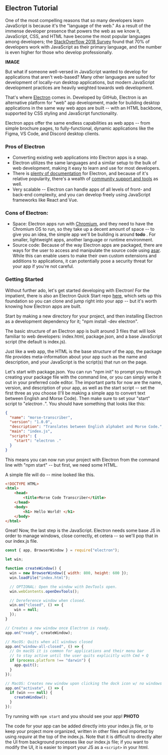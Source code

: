## Electron Tutorial

One of the most compelling reasons that so many developers learn JavaScript is because it's the "language of the web." As a result of the immense developer presence that powers the web as we know it, JavaScript, CSS, and HTML have become the most popular languages among developers; the [StackOverflow 2018 Survey](https://insights.stackoverflow.com/survey/2018#technology) found that 70% of developers work with JavaScript as their primary language, and the number is even higher for those who develop professionally.

**IMAGE**

But what if someone well-versed in JavaScript wanted to develop for applications that aren't web-based? Many other languages are suited for development of locally-run desktop applications, but modern JavaScript development practices are heavily weighted towards web development.

That's where [Electron](https://electronjs.org/) comes in. Developed by GitHub, Electron is an alternative platform for "web" app development, made for building desktop applications in the same way web apps are built -- with an HTML backbone, supported by CSS styling and JavaScript functionality.

Electron apps offer the same endless capabilities as web apps -- from simple brochure pages, to fully-functional, dynamic applications like the Figma, VS Code, and Discord desktop clients.

### Pros of Electron

- Converting existing web applications into Electron apps is a snap.
- Electron utilizes the same languages and a similar setup to the bulk of web development, making it easy to learn and use for most developers.
- There is [plenty of documentation](https://electronjs.org/docs) for Electron, and because of it's relative popularity, there's a wealth of [community support and tools](https://electronjs.org/community) as well.
- Very scalable -- Electron can handle apps of all levels of front- and back-end complexity, and you can develop freely using JavaScript frameworks like React and Vue.

### Cons of Electron:

- Space: Electron apps run with [Chromium](https://www.chromium.org/Home), and they need to have the Chromium OS to run, so they take up a decent amount of space -- to give you an idea, the simple app we'll be building is around
  **todo**
  . For smaller, lightweight apps, another language or runtime environment.
- Source code: Because of the way Electron apps are packaged, there are ways for the user to access and manipulate the source code using [asar](https://github.com/electron/asar). While this can enable users to make their own custom extensions and additions to applications, it can potentially pose a security threat for your app if you're not careful.

### Getting Started

Without further ado, let's get started developing with Electron! For the impatient, there is also an Electron Quick Start repo [here](https://github.com/electron/electron-quick-start), which sets up this foundation so you can clone and jump right into your app -- but it's worth knowing how Electron apps are built.

Start by making a new directory for your project, and then installing Electron as a development dependency for it; "npm install -dev electron".

The basic structure of an Electron app is built around 3 files that will look familiar to web developers: index.html, package.json, and a base JavaScript script (the default is index.js).

Just like a web app, the HTML is the base structure of the app, the package file provides meta-information about your app such as the name and description, and your JavaScript is the script(s) that run on the page.

Let's start with package.json. You can run "npm init" to prompt you through creating your package file with the command line, or you can simply write it out in your preferred code editor. The important parts for now are the name, version, and description of your app, as well as the start script -- set the first three as you choose (I'll be making a simple app to convert text between English and Morse Code). Then make sure to set your "start" script to "_electron ._".
You should have something that looks like this:

```json
{
  "name": "morse-transcriber",
  "version": "1.0.0",
  "description": "Translates between English alphabet and Morse Code.",
  "main": "index.js",
  "scripts": {
    "start": "electron ."
  }
}
```

This means you can now run your project with Electron from the command line with "npm start" -- but first, we need some HTML.

A simple file will do -- mine looked like this.

```html
<!DOCTYPE HTML>
<html>
    <head>
        <title>Morse Code Transcriber</title>
    </head>
    <body>
        <h1> Hello World! </h1>
    </body>
</html>
```

Great! Now, the last step is the JavaScript. Electron needs some base JS in order to manage windows, close correctly, et cetera -- so we'll pop that in our index.js file.

```javascript
const { app, BrowserWindow } = require("electron");

let win;

function createWindow() {
  win = new BrowserWindow({ width: 800, height: 600 });
  win.loadFile("index.html");

  // OPTIONAL: Open the window with DevTools open.
  win.webContents.openDevTools();

  // Dereference window when closed.
  win.on("closed", () => {
    win = null;
  });
}

// Creates a new window once Electron is ready.
app.on("ready", createWindow);

// MacOS: Quits when all windows closed
app.on("window-all-closed", () => {
  // On macOS it is common for applications and their menu bar
  // to stay active until the user quits explicitly with Cmd + Q
  if (process.platform !== "darwin") {
    app.quit();
  }
});

// MacOS: Creates new window upon clicking the dock icon w/ no windows open.
app.on("activate", () => {
  if (win === null) {
    createWindow();
  }
});
```

Try running with `npm start` and you should see your app!
**PHOTO**

The code for your app can be added directly into your index.js file, or to keep your project more organized, written in other files and imported by using _require_ at the top of the index.js. Note that it is difficult to directly alter the UI from background processes like our index.js file; if you want to modify the UI, it is easier to import your JS as a `<script>` in your html.

